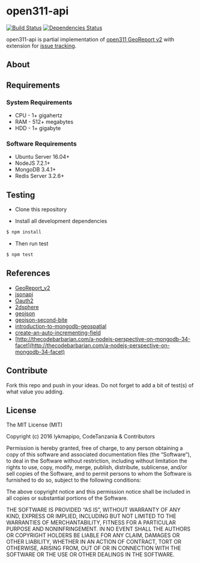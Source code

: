 open311-api
===========

[![Build Status](https://travis-ci.org/CodeTanzania/open311-api.svg?branch=develop)](https://travis-ci.org/CodeTanzania/open311-api)
[![Dependencies Status](https://david-dm.org/CodeTanzania/open311-api/status.svg?style=flat-square)](https://david-dm.org/CodeTanzania/open311-api)

open311-api is partial implementation of [open311 GeoReport v2](http://wiki.open311.org/GeoReport_v2/) with extension for [issue tracking](https://en.wikipedia.org/wiki/Issue_tracking_system).

## About

## Requirements

### System Requirements
- CPU - 1+ gigahertz
- RAM - 512+ megabytes
- HDD - 1+ gigabyte

### Software Requirements
- Ubuntu Server 16.04+
- NodeJS 7.2.1+
- MongoDB 3.4.1+
- Redis Server 3.2.6+


## Testing

* Clone this repository

* Install all development dependencies

```sh
$ npm install
```
* Then run test

```sh
$ npm test
```

## References
- [GeoReport_v2](http://wiki.open311.org/GeoReport_v2/)
- [jsonapi](http://jsonapi.org/)
- [Oauth2](https://oauth.net/2/)
- [2dsphere](https://docs.mongodb.com/manual/core/2dsphere/)
- [geojson](https://docs.mongodb.com/manual/reference/geojson/)
- [geojson-second-bite](http://www.macwright.org/2015/03/23/geojson-second-bite.html)
- [introduction-to-mongodb-geospatial](http://tugdualgrall.blogspot.com/2014/08/introduction-to-mongodb-geospatial.html)
- [create-an-auto-incrementing-field](https://docs.mongodb.com/v3.0/tutorial/create-an-auto-incrementing-field/)
- [http://thecodebarbarian.com/a-nodejs-perspective-on-mongodb-34-facet](http://thecodebarbarian.com/a-nodejs-perspective-on-mongodb-34-facet)


## Contribute

Fork this repo and push in your ideas. 
Do not forget to add a bit of test(s) of what value you adding.

## License

The MIT License (MIT)

Copyright (c) 2016 lykmapipo, CodeTanzania & Contributors

Permission is hereby granted, free of charge, to any person obtaining a copy of this software and associated documentation files (the “Software”), to deal in the Software without restriction, including without limitation the rights to use, copy, modify, merge, publish, distribute, sublicense, and/or sell copies of the Software, and to permit persons to whom the Software is furnished to do so, subject to the following conditions:

The above copyright notice and this permission notice shall be included in all copies or substantial portions of the Software.

THE SOFTWARE IS PROVIDED “AS IS”, WITHOUT WARRANTY OF ANY KIND, EXPRESS OR IMPLIED, INCLUDING BUT NOT LIMITED TO THE WARRANTIES OF MERCHANTABILITY, FITNESS FOR A PARTICULAR PURPOSE AND NONINFRINGEMENT. IN NO EVENT SHALL THE AUTHORS OR COPYRIGHT HOLDERS BE LIABLE FOR ANY CLAIM, DAMAGES OR OTHER LIABILITY, WHETHER IN AN ACTION OF CONTRACT, TORT OR OTHERWISE, ARISING FROM, OUT OF OR IN CONNECTION WITH THE SOFTWARE OR THE USE OR OTHER DEALINGS IN THE SOFTWARE.